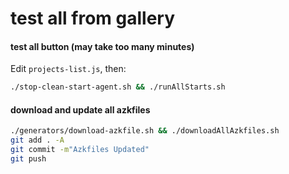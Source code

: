 # test all from gallery

#### test all button (may take too many minutes)

Edit `projects-list.js`, then:

```sh
./stop-clean-start-agent.sh && ./runAllStarts.sh
```

#### download and update all azkfiles

```sh
./generators/download-azkfile.sh && ./downloadAllAzkfiles.sh
git add . -A
git commit -m"Azkfiles Updated"
git push
```
